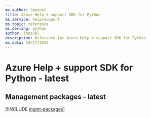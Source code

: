 ```yaml
---
ms.author: lmazuel
title: Azure Help + support SDK for Python
ms.service: help+support
ms.topic: reference
ms.devlang: python
author: lmazuel
description: Reference for Azure Help + support SDK for Python
ms.data: 10/17/2022
---
```

# Azure Help + support SDK for Python - latest

## Management packages - latest
[!INCLUDE [mgmt-packages](help-+-support-mgmt-index.md)]